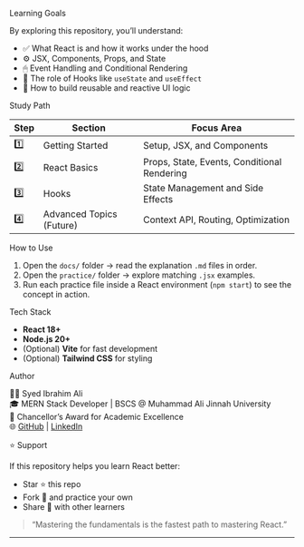 Learning Goals

By exploring this repository, you’ll understand:

- ✅ What React is and how it works under the hood  
- ⚙️ JSX, Components, Props, and State  
- 🖱 Event Handling and Conditional Rendering  
- 🧩 The role of Hooks like `useState` and `useEffect`  
- 🧠 How to build reusable and reactive UI logic  

Study Path

| Step | Section | Focus Area |
|------|----------|------------|
| 1️⃣ | Getting Started | Setup, JSX, and Components |
| 2️⃣ | React Basics | Props, State, Events, Conditional Rendering |
| 3️⃣ | Hooks | State Management and Side Effects |
| 4️⃣ | Advanced Topics (Future) | Context API, Routing, Optimization |

How to Use

1. Open the `docs/` folder → read the explanation `.md` files in order.  
2. Open the `practice/` folder → explore matching `.jsx` examples.  
3. Run each practice file inside a React environment (`npm start`) to see the concept in action.  

Tech Stack

- **React 18+**
- **Node.js 20+**  
- (Optional) **Vite** for fast development  
- (Optional) **Tailwind CSS** for styling

Author

👨‍💻 Syed Ibrahim Ali  
🎓 MERN Stack Developer | BSCS @ Muhammad Ali Jinnah University  
🏅 Chancellor’s Award for Academic Excellence  
🌐 [GitHub](https://github.com/ibrahim123-sia) | [LinkedIn](https://www.linkedin.com/in/syed-ibrahim-ali-sia)

⭐ Support

If this repository helps you learn React better:
- Star ⭐ this repo  
- Fork 🍴 and practice your own  
- Share 💬 with other learners  

> “Mastering the fundamentals is the fastest path to mastering React.”

---

